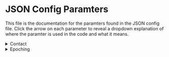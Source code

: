 # JSON Config Paramters

This file is the documentation for the paramters found in the JSON config file. Click the arrow on each parameter to reveal a dropdown explanation of where the paramter is used in the code and what it means. 

<details>
<summary>Contact</summary>
Where: sendEmail function is called at the end of each fcp_# step, and contact is passed as a parameter.
<br>
Meaning: Email address to which to send pipeline’s progress updates (contained in square brackets, [ ])
</details>

<details>
<summary>Epoching</summary>
Where: fcp_1_TaskEpoching.
<br>
Meaning: Epoch the data into trials
  <br>
  1. Period
  - where:
  - meaning:
  <br>
  2. Total time
  - where:
  - meaning:
  <br>
  3. Head Motion
    where:
    meaning: 
    <br>
    a. threshold
      - where: 
      - meaning:
</details>
